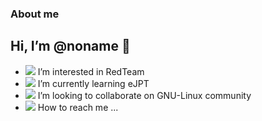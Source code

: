 ### About me
## Hi, I’m @noname 👋
- <img src="https://img.icons8.com/emoji/24/000000/triangular-flag.png"/> I’m interested in RedTeam 
- <img src="https://img.icons8.com/nolan/24/cyber-security.png"/> I’m currently learning eJPT
- <img src="https://img.icons8.com/color/24/000000/linux--v1.png"/> I’m looking to collaborate on GNU-Linux community
- <img src="https://img.icons8.com/color-glass/24/000000/email.png"/> How to reach me ...

<!---
0x-noname/0x-noname is a ✨ special ✨ repository because its `README.md` (this file) appears on your GitHub profile.
You can click the Preview link to take a look at your changes.
--->
